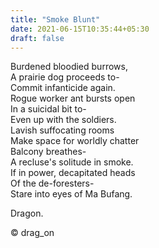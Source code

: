 ```yaml
---
title: "Smoke Blunt"
date: 2021-06-15T10:35:44+05:30
draft: false
---
```


Burdened bloodied burrows,  
A prairie dog proceeds to-  
Commit infanticide again.  
Rogue worker ant bursts open  
In a suicidal bit to-  
Even up with the soldiers.  
Lavish suffocating rooms  
Make space for worldly chatter  
Balcony breathes-  
A recluse's solitude in smoke.  
If in power, decapitated heads  
Of the de-foresters-  
Stare into eyes of Ma Bufang.  

Dragon.  

© drag_on